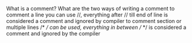What is a comment? What are the two ways of writing a comment
to comment a line you can use //, everything after // till end of line is considered a comment and ignored by compiler
to comment section or multiple lines /* */ can be used, everything in between /* */ is considered a comment and ignored by the compiler